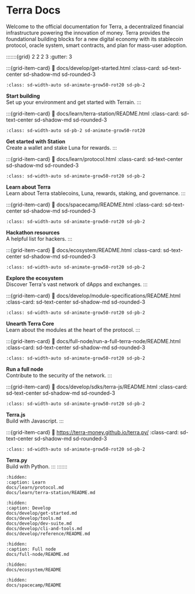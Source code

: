 # Terra Docs

Welcome to the official documentation for Terra, a decentralized financial infrastructure powering the innovation of money. Terra provides the foundational building blocks for a new digital economy with its stablecoin protocol, oracle system, smart contracts, and plan for mass-user adoption.  

:::::::{grid} 2 2 2 3
:gutter: 3

:::{grid-item-card}
:link: docs/develop/get-started.html
:class-card: sd-text-center sd-shadow-md sd-rounded-3
```{image} /img/Build_a_dApp_ver1.svg
:class: sd-width-auto sd-animate-grow50-rot20 sd-pb-2
```
**Start building**  
Set up your environment and get started with Terrain.
:::

:::{grid-item-card}
:link: docs/learn/terra-station/README.html
:class-card: sd-text-center sd-shadow-md sd-rounded-3
```{image} /img/wallets_station.png
:class: sd-width-auto sd-pb-2 sd-animate-grow50-rot20
```
**Get started with Station**  
Create a wallet and stake Luna for rewards.
:::

:::{grid-item-card}
:link: docs/learn/protocol.html
:class-card: sd-text-center sd-shadow-md sd-rounded-3
```{image} /img/icon_terra.svg
:class: sd-width-auto sd-animate-grow50-rot20 sd-pb-2
```
**Learn about Terra**  
Learn about Terra stablecoins, Luna, rewards, staking, and governance.
:::

:::{grid-item-card}
:link: docs/spacecamp/README.html
:class-card: sd-text-center sd-shadow-md sd-rounded-3
```{image} /img/spacecamp_icon-02.svg
:class: sd-width-auto sd-animate-grow50-rot20 sd-pb-2
```
**Hackathon resources**  
A helpful list for hackers.
:::

:::{grid-item-card}
:link: docs/ecosystem/README.html
:class-card: sd-text-center sd-shadow-md sd-rounded-3
```{image} /img/Ecosystem_ver1.svg
:class: sd-width-auto sd-animate-grow50-rot20 sd-pb-2
```
**Explore the ecosystem**  
Discover Terra's vast network of dApps and exchanges.
:::

:::{grid-item-card}
:link: docs/develop/module-specifications/README.html
:class-card: sd-text-center sd-shadow-md sd-rounded-3
```{image} /img/icon_core.svg
:class: sd-width-auto sd-animate-grow50-rot20 sd-pb-2
```
**Unearth Terra Core**  
Learn about the modules at the heart of the protocol.
:::

:::{grid-item-card}
:link: docs/full-node/run-a-full-terra-node/README.html
:class-card: sd-text-center sd-shadow-md sd-rounded-3
```{image} /img/icon_node.svg
:class: sd-width-auto sd-animate-grow50-rot20 sd-pb-2
```
**Run a full node**  
Contribute to the security of the network.
:::

:::{grid-item-card}
:link: docs/develop/sdks/terra-js/README.html
:class-card: sd-text-center sd-shadow-md sd-rounded-3
```{image} /img/terra_js.svg
:class: sd-width-auto sd-animate-grow50-rot20 sd-pb-2
```
**Terra.js**  
Build with Javascript.
:::

:::{grid-item-card}
:link: https://terra-money.github.io/terra.py/
:class-card: sd-text-center sd-shadow-md sd-rounded-3
```{image} /img/terra_sdk.svg
:class: sd-width-auto sd-animate-grow50-rot20 sd-pb-2
```
**Terra.py**  
Build with Python.
:::
:::::::


```{toctree}
:hidden:
:caption: Learn
docs/learn/protocol.md
docs/learn/terra-station/README.md
```

```{toctree}
:hidden:
:caption: Develop
docs/develop/get-started.md
docs/develop/tools.md
docs/develop/dev-suite.md
docs/develop/cli-and-tools.md
docs/develop/reference/README.md
```

```{toctree}
:hidden:
:caption: Full node
docs/full-node/README.md
```

```{toctree}
:hidden:
docs/ecosystem/README
```

```{toctree}
:hidden:
docs/spacecamp/README
```
